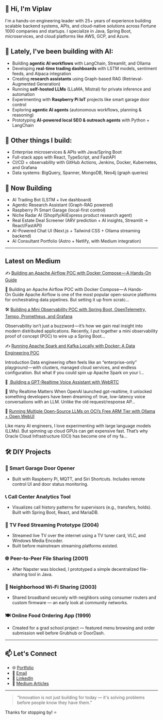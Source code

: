 ## 👋 Hi, I'm Viplav

I'm a hands-on engineering leader with 25+ years of experience building scalable backend systems, APIs, and cloud-native solutions across Fortune 1000 companies and startups. I specialize in Java, Spring Boot, microservices, and cloud platforms like AWS, GCP, and Azure.

## 🤖 Lately, I've been building with AI:
- Building **agentic AI workflows** with LangChain, Streamlit, and Ollama
- Developing **real-time trading dashboards** with LSTM models, sentiment feeds, and Alpaca integration
- Creating **research assistants** using Graph-based RAG (Retrieval-Augmented Generation)
- Running **self-hosted LLMs** (LLaMA, Mistral) for private inference and automation
- Experimenting with **Raspberry Pi IoT** projects like smart garage door control
- Exploring **agentic AI agents** (autonomous workflows, planning & reasoning)  
- Prototyping **AI-powered local SEO & outreach agents** with Python + LangChain  

## 🔧 Other things I build:
- Enterprise microservices & APIs with Java/Spring Boot  
- Full-stack apps with React, TypeScript, and FastAPI  
- CI/CD + observability with GitHub Actions, Jenkins, Docker, Kubernetes, and Grafana  
- Data systems: BigQuery, Spanner, MongoDB, Neo4j (graph queries)  

## 🚀 Now Building
- AI Trading Bot (LSTM + live dashboard)  
- Agentic Research Assistant (Graph-RAG powered)  
- Raspberry Pi Smart Garage (local-first control)  
- Niche Radar AI (Shopify/AliExpress product research agent)  
- Real Estate Deal Screener (ARV prediction + AI insights, Streamlit → React/FastAPI)  
- AI-Powered Chat UI (Next.js + Tailwind CSS + Ollama streaming backend)  
- AI Consultant Portfolio (Astro + Netlify, with Medium integration)  

---

## Latest on Medium











<!-- medium:start -->
✍️ [Building an Apache Airflow POC with Docker Compose — A Hands-On Guide](https://medium.com/@viplav.fauzdar/building-an-apache-airflow-poc-with-docker-compose-a-hands-on-guide-93dacf2d0ffd?source=rss-95d48320118------2)
  > 
🚀 Building an Apache Airflow POC with Docker Compose — A Hands-On Guide
Apache Airflow is one of the most popular open-source platforms for orchestrating data pipelines. But setting it up from scratc…

🛠️ [Building a Mini Observability POC with Spring Boot, OpenTelemetry, Tempo, Prometheus, and Grafana](https://medium.com/@viplav.fauzdar/building-a-mini-observability-poc-with-spring-boot-opentelemetry-tempo-prometheus-and-grafana-0b15e084dd89?source=rss-95d48320118------2)
  > 
Observability isn’t just a buzzword — it’s how we gain real insight into modern distributed applications. Recently, I put together a mini observability proof of concept (POC) to wire up a Spring Boot…

✍️ [Running Apache Spark and Kafka Locally with Docker: A Data Engineering POC](https://medium.com/@viplav.fauzdar/running-apache-spark-locally-with-docker-an-iot-data-engineering-poc-aa4575fa7e7e?source=rss-95d48320118------2)
  > 
Introduction
Data engineering often feels like an “enterprise-only” playground — with clusters, managed cloud services, and endless configuration. But what if you could spin up Apache Spark on your l…

🤖 [️ Building a GPT-Realtime Voice Assistant with WebRTC](https://medium.com/@viplav.fauzdar/%EF%B8%8F-building-a-gpt-realtime-voice-assistant-with-webrtc-fe6dd4c8f488?source=rss-95d48320118------2)
  > 
🚀 Why Realtime Matters
When OpenAI launched gpt-realtime, it unlocked something developers have been dreaming of: true, low-latency voice conversations with an LLM.
Unlike the old request/response AP…

🤖 [Running Multiple Open-Source LLMs on OCI’s Free ARM Tier with Ollama + Open WebUI](https://medium.com/@viplav.fauzdar/running-multiple-open-source-llms-on-ocis-free-arm-tier-with-ollama-open-webui-f3193df00dc9?source=rss-95d48320118------2)
  > 
Like many AI engineers, I love experimenting with large language models (LLMs). But spinning up cloud GPUs can get expensive fast. That’s why Oracle Cloud Infrastructure (OCI) has become one of my fa…
<!-- medium:end -->

## 🛠️ DIY Projects
### 🚪 Smart Garage Door Opener
- Built with Raspberry Pi, MQTT, and Siri Shortcuts. Includes remote control UI and door status monitoring.

### 📞 Call Center Analytics Tool
- Visualizes call history patterns for supervisors (e.g., transfers, holds). Built with Spring Boot, React, and MariaDB.
### 📡 TV Feed Streaming Prototype (2004)
- Streamed live TV over the internet using a TV tuner card, VLC, and Windows Media Encoder.
- Built before mainstream streaming platforms existed.

### 🌐 Peer-to-Peer File Sharing (2001)
- After Napster was blocked, I prototyped a simple decentralized file-sharing tool in Java.

### 📶 Neighborhood Wi-Fi Sharing (2003)
- Shared broadband securely with neighbors using consumer routers and custom firmware — an early look at community networks.

### 🍽️ Online Food Ordering App (1999)
- Created for a grad school project — featured menu browsing and order submission well before Grubhub or DoorDash.

---

## 📫 Let's Connect
- 🌐 [Portfolio](https://viplavfauzdar.com)
- 📧 <a href="viplav.fauzdar@gmail.com">Email</a>  
- 💼 [LinkedIn](https://www.linkedin.com/in/viplavfauzdar)  
- 🧪 [Medium Articles](https://medium.com/@viplav.fauzdar)  

---

> “Innovation is not just building for today — it's solving problems before people know they have them.”

Thanks for stopping by! ⭐️
